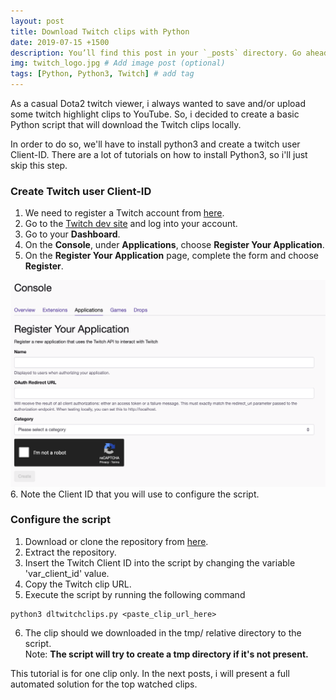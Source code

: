 ```yaml
---
layout: post
title: Download Twitch clips with Python
date: 2019-07-15 +1500
description: You’ll find this post in your `_posts` directory. Go ahead and edit it and re-build the site to see your changes. # Add post description (optional)
img: twitch_logo.jpg # Add image post (optional)
tags: [Python, Python3, Twitch] # add tag
---
```


As a casual Dota2 twitch viewer, i always wanted to save and/or upload some twitch highlight clips to YouTube.
So, i decided to create a basic Python script that will download the Twitch clips locally.

In order to do so, we'll have to install python3 and create a twitch user Client-ID.
There are a lot of tutorials on how to install Python3, so i'll just skip this step.

### Create Twitch user Client-ID

1. We need to register a Twitch account from [here](https://www.twitch.tv/signup).  
2. Go to the [Twitch dev site](https://dev.twitch.tv) and log into your account.
3. Go to your **Dashboard**.
4. On the **Console**, under **Applications**, choose **Register Your Application**.
5. On the **Register Your Application** page, complete the form and choose **Register**.  
  
![](/assets/img/screenshots/screenshot1.png)
6. Note the Client ID that you will use to configure the script.

### Configure the script
1. Download or clone the repository from [here](https://github.com/kirovtome/python-twitch-clips).  
2. Extract the repository.  
3. Insert the Twitch Client ID into the script by changing the variable 'var_client_id' value.  
4. Copy the Twitch clip URL.  
5. Execute the script by running the following command
```console
python3 dltwitchclips.py <paste_clip_url_here>
```
6. The clip should we downloaded in the tmp/ relative directory to the script.  
Note: **The script will try to create a tmp directory if it's not present.**


This tutorial is for one clip only. In the next posts, i will present a full automated solution for the top watched clips.